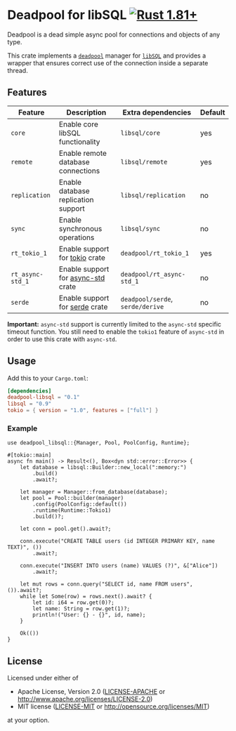 # Deadpool for libSQL [![Rust 1.81+](https://img.shields.io/badge/rustc-1.81+-lightgray.svg "Rust 1.81+")](https://blog.rust-lang.org/2024/09/05/Rust-1.81.0.html)

Deadpool is a dead simple async pool for connections and objects of any type.

This crate implements a [`deadpool`](https://crates.io/crates/deadpool) manager for [`libSQL`](https://github.com/tursodatabase/libsql/tree/main/libsql) and provides a wrapper that ensures correct use of the connection inside a separate thread.

## Features

| Feature          | Description                                                           | Extra dependencies               | Default |
| ---------------- | --------------------------------------------------------------------- | -------------------------------- | ------- |
| `core`           | Enable core libSQL functionality                                     | `libsql/core`                    | yes     |
| `remote`         | Enable remote database connections                                   | `libsql/remote`                  | yes     |
| `replication`    | Enable database replication support                                  | `libsql/replication`             | no      |
| `sync`           | Enable synchronous operations                                        | `libsql/sync`                    | no      |
| `rt_tokio_1`     | Enable support for [tokio](https://crates.io/crates/tokio) crate     | `deadpool/rt_tokio_1`            | yes     |
| `rt_async-std_1` | Enable support for [async-std](https://crates.io/crates/async-std) crate | `deadpool/rt_async-std_1`        | no      |
| `serde`          | Enable support for [serde](https://crates.io/crates/serde) crate     | `deadpool/serde`, `serde/derive` | no      |

**Important:** `async-std` support is currently limited to the
`async-std` specific timeout function. You still need to enable
the `tokio1` feature of `async-std` in order to use this crate
with `async-std`.

## Usage

Add this to your `Cargo.toml`:

```toml
[dependencies]
deadpool-libsql = "0.1"
libsql = "0.9"
tokio = { version = "1.0", features = ["full"] }
```

### Example

```rust,no_run
use deadpool_libsql::{Manager, Pool, PoolConfig, Runtime};

#[tokio::main]
async fn main() -> Result<(), Box<dyn std::error::Error>> {
    let database = libsql::Builder::new_local(":memory:")
        .build()
        .await?;
    
    let manager = Manager::from_database(database);
    let pool = Pool::builder(manager)
        .config(PoolConfig::default())
        .runtime(Runtime::Tokio1)
        .build()?;
    
    let conn = pool.get().await?;
    
    conn.execute("CREATE TABLE users (id INTEGER PRIMARY KEY, name TEXT)", ())
        .await?;
    
    conn.execute("INSERT INTO users (name) VALUES (?)", &["Alice"])
        .await?;
    
    let mut rows = conn.query("SELECT id, name FROM users", ()).await?;
    while let Some(row) = rows.next().await? {
        let id: i64 = row.get(0)?;
        let name: String = row.get(1)?;
        println!("User: {} - {}", id, name);
    }
    
    Ok(())
}
```

## License

Licensed under either of

- Apache License, Version 2.0 ([LICENSE-APACHE](LICENSE-APACHE) or <http://www.apache.org/licenses/LICENSE-2.0>)
- MIT license ([LICENSE-MIT](LICENSE-MIT) or <http://opensource.org/licenses/MIT>)

at your option.

